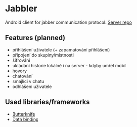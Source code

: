 # Jabbler
Android client for jabber communication protocol.
[Server repo](https://gitlab.fel.cvut.cz/skalaja7/JabblerServer)


## Features (planned)
* přihlášení uživatele (+ zapamatování přihlášení)
* připojení do skupiny/místnosti
* šifrování
* ukládání historie lokálně i na server - kdyby umřel mobil
* hovory
* chatování
* smajlíci v chatu
* odhlášení uživatele
## Used libraries/frameworks
* <a href="http://jakewharton.github.io/butterknife/" target="_blank">Butterknife</a>
* <a href="https://developer.android.com/topic/libraries/data-binding/index.html" target="_blank">Data binding</a>